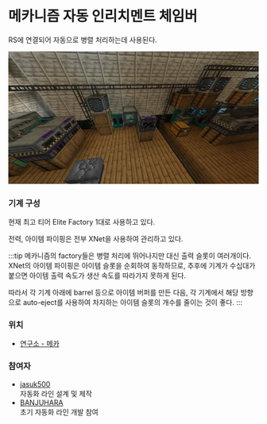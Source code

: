 # 메카니즘 자동 인리치멘트 체임버

RS에 연결되어 자동으로 병렬 처리하는데 사용된다.

![asdf](../../asset/systems/mk_auto_enrichment_chamber/main.jpg)

### 기계 구성

현재 최고 티어 Elite Factory 1대로 사용하고 있다.

전력, 아이템 파이핑은 전부 XNet을 사용하여 관리하고 있다.

:::tip
메카니즘의 factory들은 병렬 처리에 뛰어나지만 대신 출력 슬롯이 여러개이다.  
XNet의 아이템 파이핑은 아이템 슬롯을 순회하여 동작하므로, 추후에 기계가 수십대가 붙으면 아이템 출력 속도가 생산 속도를 따라가지 못하게 된다.  

따라서 각 기계 아래에 barrel 등으로 아이템 버퍼를 만든 다음, 각 기계에서 해당 방향으로 auto-eject를 사용하여 차지하는 아이템 슬롯의 개수를 줄이는 것이 좋다.
:::

### 위치
<!-- tag_source_open:link_list:building_spot -->
- [연구소 - 메카](../buildings/lab_meka_lab.md)
<!-- tag_close -->

### 참여자
<!-- tag_source_open:link_list:member_contribute -->
- [jasuk500](../members/jasuk500.md)  
자동화 라인 설계 및 제작
- [BANJUHARA](../members/BANJUHARA.md)  
초기 자동화 라인 개발 참여
<!-- tag_close-->